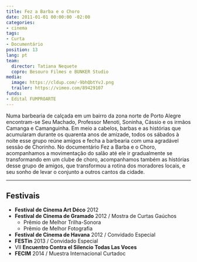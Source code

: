```yaml
---
title: Fez a Barba e o Choro
date: 2011-01-01 00:00:00 -02:00
categories:
- cinema
tags:
- Curta
- Documentário
position: 13
lang: pt
team:
  director: Tatiana Nequete
  copro: Besouro Filmes e BUNKER Studio
media:
  image: https://cldup.com/-9bhQbtYvJ.png
  trailer: https://vimeo.com/89429107
funds:
- Edital FUMPROARTE
---
```


Numa barbearia de calçada em um bairro da zona norte de Porto Alegre encontram-se Seu Machado, Professor Menoti, Soninha, Cássio e os irmãos Camanga e Camanguinha. Em meio a cabelos, barbas e as histórias que acumularam durante os quarenta anos de amizade, todos os sábados à noite esse grupo reúne amigos e fecha a barbearia com uma agradável sessão de Chorinho. No documentário Fez a Barba e o Choro, acompanhamos a movimentação do salão até ele ir gradualmente se transformando em um clube de choro, acompanhamos também as histórias desse grupo de amigos, que transformou a rotina dos moradores locais, e seu sonho de levar o conjunto a outros cantos da cidade.

---

## Festivais

* **Festival de Cinema Art Déco** 2012
* **Festival de Cinema de Gramado** 2012 / Mostra de Curtas Gaúchos
  * Prêmio de Melhor Trilha-Sonora
  * Prêmio de Melhor Fotografia
* **Festival de Cinema de Havana** 2012 / Convidado Especial
* **FESTin** 2013 / Convidado Especial
* VII **Encuentro Contra el Silencio Todas Las Voces**
* **FECIM** 2014 / Muestra Internacional Curtadoc
